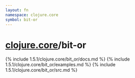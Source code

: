 ```yaml
---
layout: fn
namespace: clojure.core
symbol: bit-or
---
```


# [clojure.core](../)/bit-or

{% include 1.5.1/clojure.core/bit_or/docs.md %}
{% include 1.5.1/clojure.core/bit_or/examples.md %}
{% include 1.5.1/clojure.core/bit_or/src.md %}

